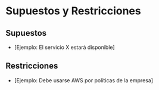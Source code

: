 # Supuestos y Restricciones

## Supuestos
- [Ejemplo: El servicio X estará disponible]

## Restricciones
- [Ejemplo: Debe usarse AWS por políticas de la empresa]
